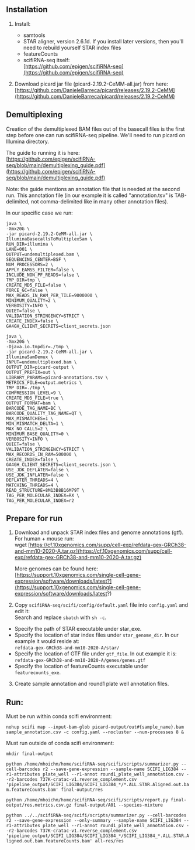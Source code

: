 ## Installation

  

1.  Install:

    -   samtools
    -   STAR aligner, version 2.6.1d. If you install later versions, then you'll need to rebuild yourself STAR index files
    -   featureCounts
    -   scifiRNA-seq itself:  
    [https://github.com/epigen/scifiRNA-seq](https://github.com/epigen/scifiRNA-seq)

2.  Download picard jar file (picard-2.19.2-CeMM-all.jar) from here:  
    [https://github.com/DanieleBarreca/picard/releases/2.19.2-CeMM](https://github.com/DanieleBarreca/picard/releases/2.19.2-CeMM)

  

  

## Demultiplexing

  

Creation of the demultiplexed BAM files out of the basecall files is the first step before one can run scifiRNA-seq pipeline. We'll need to run picard on Illumina directory.

  

The guide to running it is here:  
[https://github.com/epigen/scifiRNA-seq/blob/main/demultiplexing_guide.pdf](https://github.com/epigen/scifiRNA-seq/blob/main/demultiplexing_guide.pdf)

  

Note: the guide mentions an annotation file that is needed at the second run. This annotation file (in our example it is called "annotation.tsv" is TAB-delimited, not comma-delimited like in many other annotation files).

  

In our specific case we run:

  
```
java \
-Xmx20G \
-jar picard-2.19.2-CeMM-all.jar \
IlluminaBasecallsToMultiplexSam \
RUN_DIR=illumina \
LANE=001 \
OUTPUT=undemultiplexed.bam \
SEQUENCING_CENTER=BSF \
NUM_PROCESSORS=2 \
APPLY_EAMSS_FILTER=false \
INCLUDE_NON_PF_READS=false \
TMP_DIR=tmp \
CREATE_MD5_FILE=false \
FORCE_GC=false \
MAX_READS_IN_RAM_PER_TILE=9000000 \
MINIMUM_QUALITY=2 \
VERBOSITY=INFO \
QUIET=false \
VALIDATION_STRINGENCY=STRICT \
CREATE_INDEX=false \
GA4GH_CLIENT_SECRETS=client_secrets.json
```
  

  
```
java \
-Xmx20G \
-Djava.io.tmpdir=./tmp \
-jar picard-2.19.2-CeMM-all.jar \
IlluminaSamDemux \
INPUT=undemultiplexed.bam \
OUTPUT_DIR=picard-output \
OUTPUT_PREFIX=out \
LIBRARY_PARAMS=picard-annotations.tsv \
METRICS_FILE=output.metrics \
TMP_DIR=./tmp \
COMPRESSION_LEVEL=9 \
CREATE_MD5_FILE=true \
OUTPUT_FORMAT=bam \
BARCODE_TAG_NAME=BC \
BARCODE_QUALITY_TAG_NAME=QT \
MAX_MISMATCHES=1 \
MIN_MISMATCH_DELTA=1 \
MAX_NO_CALLS=2 \
MINIMUM_BASE_QUALITY=0 \
VERBOSITY=INFO \
QUIET=false \
VALIDATION_STRINGENCY=STRICT \
MAX_RECORDS_IN_RAM=500000 \
CREATE_INDEX=false \
GA4GH_CLIENT_SECRETS=client_secrets.json \
USE_JDK_DEFLATER=false \
USE_JDK_INFLATER=false \
DEFLATER_THREADS=4 \
MATCHING_THREADS=4 \
READ_STRUCTURE=8M13B8B16M79T \
TAG_PER_MOLECULAR_INDEX=RX \
TAG_PER_MOLECULAR_INDEX=r2
```
  

## Prepare for run

  

1.  Download and unpack STAR index files and genome annotations (gtf). For human + mouse run:  
    wget [https://cf.10xgenomics.com/supp/cell-exp/refdata-gex-GRCh38-and-mm10-2020-A.tar.gz](https://cf.10xgenomics.com/supp/cell-exp/refdata-gex-GRCh38-and-mm10-2020-A.tar.gz)  
      
    More genomes can be found here:  
    [https://support.10xgenomics.com/single-cell-gene-expression/software/downloads/latest?](https://support.10xgenomics.com/single-cell-gene-expression/software/downloads/latest?)  
    
2.  Copy `scifiRNA-seq/scifi/config/default.yaml` file into `config.yaml` and edit it:  
    Search and replace `sbatch` with `sh -c`.

-   Specify the path of STAR executable under star_exe.
-   Specify the location of star index files under `star_genome_dir`. In our example it would reside at:  
    `refdata-gex-GRCh38-and-mm10-2020-A/star/`
-   Specify the location of GTF file under `gtf_file`. In out example it is:  
    `refdata-gex-GRCh38-and-mm10-2020-A/genes/genes.gtf`
-   Specify the location of featureCounts executable under `featurecounts_exe`.

3.  Create sample annotation and round1 plate well annotation files.

## Run:  
Must be run within conda scifi environment:  

`nohup scifi map --input-bam-glob picard-output/out#{sample_name}.bam sample_annotation.csv -c config.yaml --nocluster --num-processes 8 &`

Must run outside of conda scifi environment:  

`mkdir final-output`  

`python /home/mhoichm/home/scifiRNA-seq/scifi/scripts/summarizer.py --cell-barcodes r2 --save-gene-expression --sample-name SCIFI_LIG384 --r1-attributes plate_well --r1-annot round1_plate_well_annotation.csv --r2-barcodes 737K-cratac-v1.reverse_complement.csv 'pipeline_output/SCIFI_LIG384/SCIFI_LIG384_*/*.ALL.STAR.Aligned.out.bam.featureCounts.bam' final-output/res`
     
`python /home/mhoichm/home/scifiRNA-seq/scifi/scripts/report.py final-output/res.metrics.csv.gz final-output/A01 --species-mixture`

`python ../../scifiRNA-seq/scifi/scripts/summarizer.py --cell-barcodes r2 --save-gene-expression --only-summary --sample-name SCIFI_LIG384 --r1-attributes plate_well --r1-annot round1_plate_well_annotation.csv --r2-barcodes 737K-cratac-v1.reverse_complement.csv 'pipeline_output/SCIFI_LIG384/SCIFI_LIG384_*/SCIFI_LIG384_*.ALL.STAR.Aligned.out.bam.featureCounts.bam' all-res/res`
